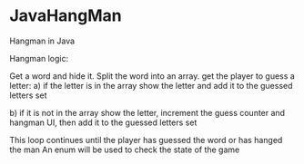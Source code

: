 # JavaHangMan
Hangman in Java

Hangman logic:

Get a word and hide it.
Split the word into an array.
get the player to guess a letter:
a) if the letter is in the array
       show the letter and add it to the guessed letters set

b) if it is not in the array
      show the letter, increment the guess counter and hangman UI, then add it to the guessed letters set

This loop continues until the player has guessed the word or has hanged the man
An enum will be used to check the state of the game
